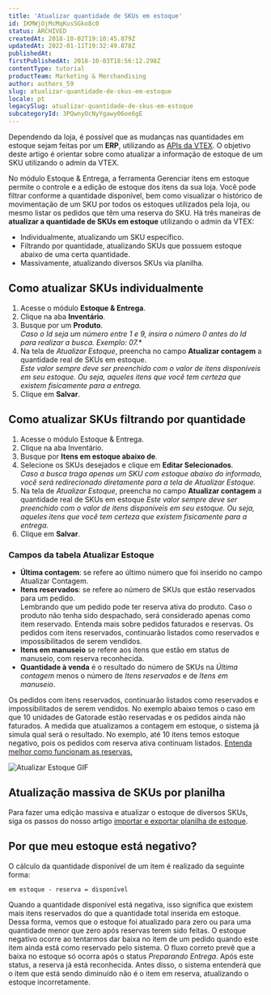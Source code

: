 ```yaml
---
title: 'Atualizar quantidade de SKUs em estoque'
id: IKMWjOjMcMqKusSGko8c0
status: ARCHIVED
createdAt: 2018-10-02T19:10:45.879Z
updatedAt: 2022-01-11T19:32:49.878Z
publishedAt: 
firstPublishedAt: 2018-10-03T18:56:12.298Z
contentType: tutorial
productTeam: Marketing & Merchandising
author: authors_59
slug: atualizar-quantidade-de-skus-em-estoque
locale: pt
legacySlug: atualizar-quantidade-de-skus-em-estoque
subcategoryId: 3PQwnyOcNyYgawy06oe6gE
---
```


Dependendo da loja, é possível que as mudanças nas quantidades em estoque sejam feitas por um __ERP__, utilizando as [APIs da VTEX](https://developers.vtex.com/reference/logistics-api-overview). O objetivo deste artigo é orientar sobre como atualizar a informação de estoque de um SKU utilizando o admin da VTEX.

No módulo Estoque & Entrega, a ferramenta Gerenciar itens em estoque permite o controle e a edição de estoque dos itens da sua loja. Você pode filtrar conforme a quantidade disponível, bem como visualizar o histórico de movimentação de um SKU por todos os estoques utilizados pela loja, ou mesmo listar os pedidos que têm uma reserva do SKU. Há três maneiras de **atualizar a quantidade de SKUs em estoque** utilizando o admin da VTEX:

- Individualmente, atualizando um SKU específico.  
- Filtrando por quantidade, atualizando SKUs que possuem estoque abaixo de uma certa quantidade.  
- Massivamente, atualizando diversos SKUs via planilha.  

## Como atualizar SKUs individualmente

 1. Acesse o módulo **Estoque & Entrega**.  
 2. Clique na aba **Inventário**.  
 3. Busque por um **Produto**.  
*Caso o Id seja um número entre 1 e 9, insira o número 0 antes do Id para realizar a busca. Exemplo: 07.**  
 4. Na tela de *Atualizar Estoque*, preencha no campo **Atualizar contagem** a quantidade real de SKUs em estoque.  
*Este valor sempre deve ser preenchido com o valor de itens disponíveis em seu estoque. Ou seja, aqueles itens que você tem certeza que existem fisicamente para a entrega.*   
 5. Clique em **Salvar**.   

## Como atualizar SKUs filtrando por quantidade

 1. Acesse o módulo Estoque & Entrega.
 2. Clique na aba Inventário.
 3. Busque por **Itens em estoque abaixo de**.
 4. Selecione os SKUs desejados e clique em **Editar Selecionados**.   
*Caso a busca traga apenas um SKU com estoque abaixo do informado, você será redirecionado diretamente para a tela de Atualizar Estoque.*
 5. Na tela de *Atualizar Estoque*, preencha no campo **Atualizar contagem** a quantidade real de SKUs em estoque
*Este valor sempre deve ser preenchido com o valor de itens disponíveis em seu estoque. Ou seja, aqueles itens que você tem certeza que existem fisicamente para a entrega.*
 6. Clique em **Salvar**.  


### Campos da tabela Atualizar Estoque


- **Última contagem**: se refere ao último número que foi inserido no campo Atualizar Contagem.  
- **Itens reservados**: se refere ao número de SKUs que estão reservados para um pedido.  
Lembrando que um pedido pode ter reserva ativa do produto. Caso o produto não tenha sido despachado, será considerado apenas como item reservado. Entenda mais sobre pedidos faturados e reservas. Os pedidos com itens reservados, continuarão listados como reservados e impossibilitados de serem vendidos.
- **Itens em manuseio** se refere aos itens que estão em status de manuseio, com reserva reconhecida.  
- **Quantidade à venda** é o resultado do número de SKUs na *Última contagem* menos o número de *Itens reservados* e de *Itens em manuseio*.  

Os pedidos com itens reservados, continuarão listados como reservados e impossibilitados de serem vendidos. No exemplo abaixo temos o caso em que 10 unidades de Gatorade estão reservadas e os pedidos ainda não faturados. A medida que atualizamos a contagem em estoque, o sistema já simula qual será o resultado. No exemplo, até 10 itens temos estoque negativo, pois os pedidos com reserva ativa continuam listados. [Entenda melhor como funcionam as reservas.](https://help.vtex.com/pt/tutorial/como-a-reserva-funciona/)

![Atualizar Estoque GIF](//images.contentful.com/alneenqid6w5/1lorbuip9ewo8gY8qg8wU0/07e97e612b4711f0f21c205b50e74867/InventoryUpdate.gif)



## Atualização massiva de SKUs por planilha
Para fazer uma edição massiva e atualizar o estoque de diversos SKUs, siga os passos do nosso artigo [importar e exportar planilha de estoque](https://help.vtex.com/pt/tutorial/importando-e-exportando-planilha-de-estoque--tutorials_2034).


## Por que meu estoque está negativo?

O cálculo da quantidade disponível de um item é realizado da seguinte forma:

`em estoque - reserva = disponível`

Quando a quantidade disponível está negativa, isso significa que existem mais itens reservados do que a quantidade total inserida em estoque. Dessa forma, vemos que o estoque foi atualizado para zero ou para uma quantidade menor que zero após reservas terem sido feitas. O estoque negativo ocorre ao tentarmos dar baixa no item de um pedido quando este item ainda está como reservado pelo sistema. O fluxo correto prevê que a baixa no estoque só ocorra após o status *Preparando Entrega*. Após este status, a reserva já está reconhecida. Antes disso, o sistema entenderá que o item que está sendo diminuído não é o item em reserva, atualizando o estoque incorretamente.



